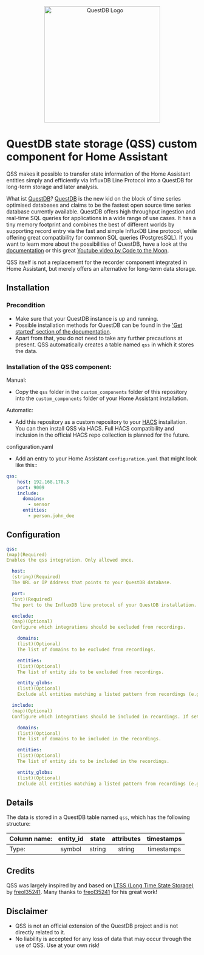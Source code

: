 <div align="center">
  <a href="https://questdb.io/" target="blank"><img alt="QuestDB Logo" src="https://questdb.io/img/questdb-logo-themed.svg" width="305px"/></a>
</div>

QuestDB state storage (QSS) custom component for Home Assistant
========================================

QSS makes it possible to transfer state information of the Home Assistant entities simply and efficiently via InfluxDB Line Protocol into a QuestDB for long-term storage and later analysis.

What ist [QuestDB](https://questdb.io/)?
[QuestDB](https://questdb.io/) is the new kid on the block of time series optimised databases and claims to be the fastest open source time series database currently available.
QuestDB offers high throughput ingestion and real-time SQL queries for applications in a wide range of use cases. It has a tiny memory footprint and combines the best of different worlds by supporting record entry via the fast and simple InfluxDB Line protocol, while offering great compatibility for common SQL queries (PostgresSQL).
If you want to learn more about the possibilities of QuestDB, have a look at the [documentation](https://questdb.io/docs/) or this great [Youtube video by Code to the Moon](https://www.youtube.com/watch?v=A8uMF64rbS8).

QSS itself is not a replacement for the recorder component integrated in Home Assistant, but merely offers an alternative for long-term data storage.

## Installation

### Precondition
* Make sure that your QuestDB instance is up and running.
* Possible installation methods for QuestDB can be found in the ['Get started' section of the documentation](https://questdb.io/docs/#get-started).
* Apart from that, you do not need to take any further precautions at present. QSS automatically creates a table named ```qss``` in which it stores the data.


### Installation of the QSS component:
Manual:
* Copy the ```qss``` folder in the ```custom_components``` folder of this repository into the ```custom_components``` folder of your Home Assistant installation.

Automatic:
* Add this repository as a custom repository to your [HACS](https://hacs.xyz/) installation. You can then install QSS via HACS. Full HACS compatibility and inclusion in the official HACS repo collection is planned for the future.


configuration.yaml
* Add an entry to your Home Assistant ```configuration.yaml``` that might look like this::

```yaml
qss:
    host: 192.168.178.3
    port: 9009
    include:
      domains:
        - sensor
      entities:
        - person.john_doe
```

## Configuration

```yaml
qss:
(map)(Required)
Enables the qss integration. Only allowed once.

  host:
  (string)(Required)
  The URL or IP Address that points to your QuestDB database.

  port:
  (int)(Required)
  The port to the InfluxDB line protocol of your QuestDB installation. This is normally 9009 by default.

  exclude:
  (map)(Optional)
  Configure which integrations should be excluded from recordings.

    domains:
    (list)(Optional)
    The list of domains to be excluded from recordings.

    entities:
    (list)(Optional)
    The list of entity ids to be excluded from recordings.

    entity_globs:
    (list)(Optional)
    Exclude all entities matching a listed pattern from recordings (e.g., `sensor.weather_*`).

  include:
  (map)(Optional)
  Configure which integrations should be included in recordings. If set, all other entities will not be recorded.

    domains:
    (list)(Optional)
    The list of domains to be included in the recordings.

    entities:
    (list)(Optional)
    The list of entity ids to be included in the recordings.

    entity_globs:
    (list)(Optional)
    Include all entities matching a listed pattern from recordings (e.g., `sensor.weather_*`).
```

## Details
The data is stored in a QuestDB table named ``qss``, which has the following structure:

| Column name: | entity_id | state  | attributes | timestamps |
|:-------------|:---------:|:------:|:----------:|:----------:|
| Type:        | symbol    | string | string     | timestamps |

## Credits
QSS was largely inspired by and based on [LTSS (Long Time State Storage)](https://github.com/freol35241/ltss) by [freol35241](https://github.com/freol35241). Many thanks to [freol35241](https://github.com/freol35241) for his great work!

## Disclaimer
* QSS is not an official extension of the QuestDB project and is not directly related to it.
* No liability is accepted for any loss of data that may occur through the use of QSS. Use at your own risk!
